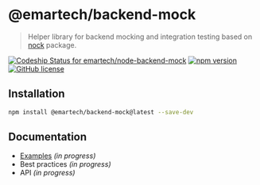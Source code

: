 # @emartech/backend-mock
> Helper library for backend mocking and integration testing based on [nock](https://github.com/nock/nock) package.

[![Codeship Status for emartech/node-backend-mock](https://app.codeship.com/projects/e8cd4770-53ec-0136-6b2e-5ea9ecf167ca/status?branch=master)](https://app.codeship.com/projects/294381) [![npm version](https://badge.fury.io/js/%40emartech%2Fbackend-mock.svg)](https://badge.fury.io/js/%40emartech%2Fbackend-mock) [![GitHub license](https://img.shields.io/github/license/emartech/node-backend-mock.svg)](https://github.com/emartech/node-backend-mock/blob/master/LICENSE)


## Installation

```bash
npm install @emartech/backend-mock@latest --save-dev
```

## Documentation

- [Examples](./docs/examples.md) *(in progress)*
- Best practices *(in progress)*
- API *(in progress)*

